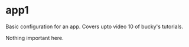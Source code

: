 # app1

Basic configuration for an app. Covers upto video 10 of bucky's tutorials.

Nothing important here.
